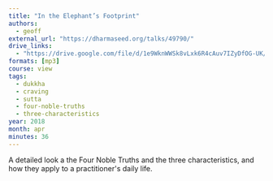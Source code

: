 ```yaml
---
title: "In the Elephant’s Footprint"
authors:
  - geoff
external_url: "https://dharmaseed.org/talks/49790/"
drive_links:
  - "https://drive.google.com/file/d/1e9WknWWSk8vLxk6R4cAuv7IZyDfOG-UK/view?usp=sharing"
formats: [mp3]
course: view
tags:
  - dukkha
  - craving
  - sutta
  - four-noble-truths
  - three-characteristics
year: 2018
month: apr
minutes: 36
---
```


A detailed look a the Four Noble Truths and the three characteristics, and how they apply to a practitioner's daily life.
